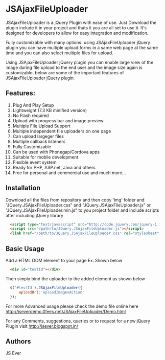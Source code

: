 JSAjaxFileUploader
==================

JSAjaxFileUploader is a jQuery Plugin with ease of use. Just Download the  plugin include it in your project and thats it you are all set to use it. It's designed for developers to allow for easy integration and modification.

Fully customizable with many options. using  JSAjaxFileUploader jQuery plugin you can have multiple upload forms in a same web page at the same time and you can also select multiple files for upload.

Using JSAjaxFileUploader jQuery plugin you can enable large view of the image during file upload to the end user and the image size again is customizable. below are some of the important features of JSAjaxFileUploader jQuery plugin.


## Features:

1. Plug And Play Setup
2. Lightweight (7.3 KB minified version)
3. No Flash required
4. Upload with progress bar and image preview
5. Multiple File Upload Support
6. Multiple independent file uploaders on one page
7. Can upload largeger files
8. Multiple callback listeners
9. Fully Customizable
10. Can be used with Phonegap/Cordova apps
11. Suitable for mobile development
12. Flexible event system
13. Ready for PHP, ASP.net, Java and others
14. Free for personal and commercial use and much more...



## Installation

Download all the files from repository and then copy 'img' folder and "JQuery.JSAjaxFileUploader.css" and "JQuery.JSAjaxFileUploader.js" or "JQuery.JSAjaxFileUploader.min.js" to you project folder and include scripts after including jQuery library

```html
  <script type="text/javascript" src="http://code.jquery.com/jquery-1.11.0.min.js"></script>
  <script src="/path/to/JQuery.JSAjaxFileUploader.js"></script>
  <link href="/path/to/JQuery.JSAjaxFileUploader.css" rel="stylesheet" type="text/css" />
```

## Basic Usage

Add a HTML DOM element to your page Ex: Shown below
```html
  <div id="testId"></div>
```

Then simply bind the uploader to the added element as shown below

```javascript
  $('#testId').JSAjaxFileUploader({
      uploadUrl:'uploadImagesAction'
  });
```

For more Advanced usage please check the demo file online here http://jseverdemo.0fees.net/JSAjaxFileUploader/Demo.html

For any Comments, suggestions, queries or to request for a new jQuery Plugin visit http://jsever.blogspot.in/

## Authors
JS Ever
